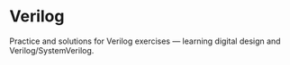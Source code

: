 # Verilog
Practice and solutions for Verilog exercises — learning digital design and Verilog/SystemVerilog.
